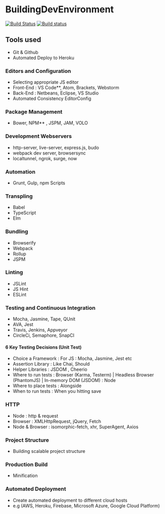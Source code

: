 # BuildingDevEnvironment
[![Build Status](https://travis-ci.org/Sibabalwe-Qamata/BuildingDevEnvironment.svg?branch=master)](https://travis-ci.org/Sibabalwe-Qamata/BuildingDevEnvironment)
[![Build status](https://ci.appveyor.com/api/projects/status/fgxboxe81cl2xw9x?svg=true)](https://ci.appveyor.com/project/Sibabalwe-Qamata/buildingdevenvironment)
## Tools used
- Git & Github
- Automated Deploy to Heroku

### Editors and Configuration
- Selecting appropriate JS editor
- Front-End : VS Code**, Atom, Brackets, Webstorm
- Back-End : Netbeans, Eclipse, VS Studio
- Automated Consistency EditorConfig

### Package Management
- Bower, NPM** , JSPM, JAM, VOLO

### Development Webservers
- http-server, live-server, express.js, budo 
- webpack dev server, browsersync
- localtunnel, ngrok, surge, now

### Automation
- Grunt, Gulp, npm Scripts

### Transpling
- Babel
- TypeScript
- Elm

### Bundling

- Browserify
- Webpack
- Rollup
- JSPM

### Linting

- JSLint
- JS Hint
- ESLint

### Testing and Continuous Integration
- Mocha, Jasmine, Tape, QUnit
- AVA, Jest
- Travis, Jenkins, Appveyor
- CircleCi, Semaphore, SnapCI

#### 6 Key Testing Decisions (Unit Test)
- Choice a Framework : For JS : Mocha, Jasmine, Jest etc
- Assertion Library : Like Chai, Should
- Helper Libraries : JSDOM , Cheerio
- Where to run tests : Browser (Karma, Testerm) | Headless Browser (PhantomJS) | In-memory DOM (JSDOM)  : Node
- Where to place tests : Alongside
- When to run tests : When you hitting save

### HTTP 
- Node : http & request
- Browser : XMLHttpRequest, jQuery, Fetch
- Node & Browser : isomorphic-fetch, xhr, SuperAgent, Axios

### Project Structure
- Building scalable project structure

### Production Build
- Minification

### Automated Deployment
- Create automated deployment to different cloud hosts
- e.g (AWS, Heroku, Firebase, Microsoft Azure, Google Cloud Platform)

